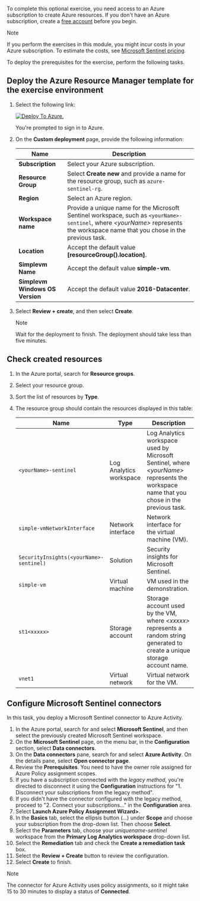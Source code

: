 To complete this optional exercise, you need access to an Azure subscription to create Azure resources. If you don't have an Azure subscription, create a [free account](https://azure.microsoft.com/free/?azure-portal=true) before you begin.

> [!NOTE]
> If you perform the exercises in this module, you might incur costs in your Azure subscription. To estimate the costs, see [Microsoft Sentinel pricing](https://azure.microsoft.com/pricing/details/microsoft-sentinel).

To deploy the prerequisites for the exercise, perform the following tasks.

## Deploy the Azure Resource Manager template for the exercise environment

1. Select the following link:

    [![Deploy To Azure.](https://aka.ms/deploytoazurebutton)](https://portal.azure.com/#create/Microsoft.Template/uri/https%3A%2F%2Fraw.githubusercontent.com%2FMicrosoftDocs%2Fmslearn-security-ops-sentinel%2Fmain%2Fmslearn-hunt-threats-sentinel%2Fsentinel-template.json?azure-portal=true)

    You're prompted to sign in to Azure.
1. On the **Custom deployment** page, provide the following information:

    | Name  | Description |
    |---|---|
    | **Subscription** | Select your Azure subscription. |
    | **Resource Group** | Select **Create new** and provide a name for the resource group, such as `azure-sentinel-rg`. |
    | **Region** | Select an Azure region. |
    | **Workspace name**  | Provide a unique name for the Microsoft Sentinel workspace, such as `<yourName>-sentinel`, where *\<yourName>* represents the workspace name that you chose in the previous task. |
    | **Location** | Accept the default value **[resourceGroup().location]**. |
    | **Simplevm Name** | Accept the default value **simple-vm**. |
    | **Simplevm Windows OS Version** | Accept the default value **2016-Datacenter**.|

1. Select **Review + create**, and then select **Create**.

    > [!NOTE]
    > Wait for the deployment to finish. The deployment should take less than five minutes.

## Check created resources

1. In the Azure portal, search for **Resource groups**.
2. Select your resource group.
3. Sort the list of resources by **Type**.
4. The resource group should contain the resources displayed in this table:

    | Name  | Type  | Description |
    |---|---|---|
    | `<yourName>-sentinel` | Log Analytics workspace | Log Analytics workspace used by Microsoft Sentinel, where *\<yourName>* represents the workspace name that you chose in the previous task. |
    | `simple-vmNetworkInterface` | Network interface | Network interface for the virtual machine (VM). |
    | `SecurityInsights(<yourName>-sentinel)` | Solution | Security insights for Microsoft Sentinel. |
    | `simple-vm` | Virtual machine | VM used in the demonstration. |
    | `st1<xxxxx>` | Storage account | Storage account used by the VM, where *\<xxxxx>* represents a random string generated to create a unique storage account name. |
    | `vnet1` | Virtual network | Virtual network for the VM. |

## Configure Microsoft Sentinel connectors

In this task, you deploy a Microsoft Sentinel connector to Azure Activity.

1. In the Azure portal, search for and select **Microsoft Sentinel**, and then select the previously created Microsoft Sentinel workspace.
1. On the **Microsoft Sentinel** page, on the menu bar, in the **Configuration** section, select **Data connectors**.
1. On the **Data connectors** pane, search for and select **Azure Activity**. On the details pane, select **Open connector page**.
1. Review the **Prerequisites**. You need to have the owner role assigned for Azure Policy assignment scopes.
1. If you have a subscription connected with the *legacy method*, you're directed to disconnect it using the **Configuration** instructions for "1. Disconnect your subscriptions from the legacy method".
1. If you didn't have the connector configured with the legacy method, proceed to "2. Connect your subscriptions..." in the **Configuration** area.
1. Select **Launch Azure Policy Assignment Wizard>**.
1. In the **Basics** tab, select the ellipsis button (...) under **Scope** and choose your subscription from the drop-down list. Then choose **Select**.
1. Select the **Parameters** tab, choose your *uniquename-sentinel* workspace from the **Primary Log Analytics workspace** drop-down list.
1. Select the **Remediation** tab and check the **Create a remediation task** box.
1. Select the **Review + Create** button to review the configuration.
1. Select **Create** to finish.

> [!NOTE]
> The connector for Azure Activity uses policy assignments, so it might take 15 to 30 minutes to display a status of **Connected**.
